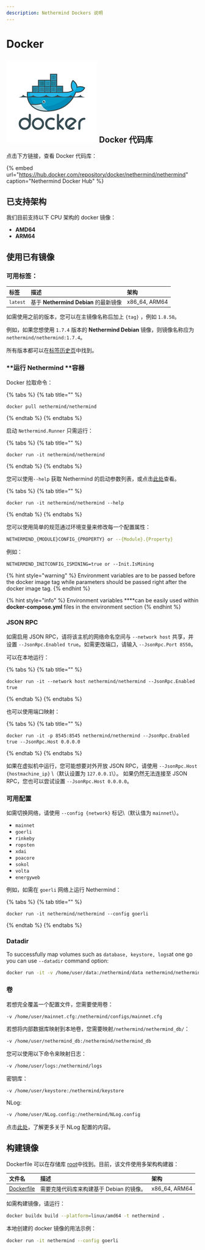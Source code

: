 ```yaml
---
description: Nethermind Dockers 说明
---
```


# Docker

## ![](../.gitbook/assets/pobrane.png) Docker 代码库

点击下方链接，查看 Docker 代码库：

{% embed url="https://hub.docker.com/repository/docker/nethermind/nethermind" caption="Nethermind Docker Hub" %}

## 已支持架构

我们目前支持以下 CPU 架构的 docker 镜像：

* **AMD64**
* **ARM64**

## 使用已有镜像

### **可用标签：**

| **标签** | 描述 | 架构 |
| :--- | :--- | :--- |
| `latest` | 基于 **Nethermind Debian** 的最新镜像 | x86\_64, ARM64 |

如需使用之前的版本，您可以在主镜像名称后加上 `{tag}` ，例如 `1.8.50`。

例如，如果您想使用 `1.7.4` 版本的 **Nethermind Debian** 镜像，则镜像名称应为 `nethermind/nethermind:1.7.4`。

所有版本都可以在[标签历史页](https://github.com/NethermindEth/nethermind/tags)中找到。

### **运行 Nethermind **容器

Docker 拉取命令：

{% tabs %}
{% tab title="" %}
```
docker pull nethermind/nethermind
```
{% endtab %}
{% endtabs %}

启动 `Nethermind.Runner` 只需运行：

{% tabs %}
{% tab title="" %}
```
docker run -it nethermind/nethermind
```
{% endtab %}
{% endtabs %}

您可以使用`--help` 获取 Nethermind 的启动参数列表，或点击[此处](configuration/)查看。

{% tabs %}
{% tab title="" %}
```
docker run -it nethermind/nethermind --help
```
{% endtab %}
{% endtabs %}

您可以使用简单的规范通过环境变量来修改每一个配置属性：

```bash
NETHERMIND_{MODULE}CONFIG_{PROPERTY} or --{Module}.{Property}
```

例如：

```text
NETHERMIND_INITCONFIG_ISMINING=true or --Init.IsMining
```

{% hint style="warning" %}
Environment variables are to be passed before the docker image tag while parameters should be passed right after the docker image tag.
{% endhint %}

{% hint style="info" %}
Environment variables ****can be easily used within **docker-compose.yml** files in the environment section
{% endhint %}

### **JSON RPC**

如需启用 JSON RPC，请将该主机的网络命名空间与 `--network host` 共享，并设置 `--JsonRpc.Enabled true`。如需更改端口，请输入 `--JsonRpc.Port 8550`。

可以在本地运行：

{% tabs %}
{% tab title="" %}
```
docker run -it --network host nethermind/nethermind --JsonRpc.Enabled true
```
{% endtab %}
{% endtabs %}

也可以使用端口映射：

{% tabs %}
{% tab title="" %}
```
docker run -it -p 8545:8545 nethermind/nethermind --JsonRpc.Enabled true --JsonRpc.Host 0.0.0.0
```
{% endtab %}
{% endtabs %}

如果在虚拟机中运行，您可能想要对外开放 JSON RPC，请使用 `--JsonRpc.Host {hostmachine_ip}` \（默认设置为 `127.0.0.1`\）。 如果仍然无法连接至 JSON RPC，您也可以尝试设置 `--JsonRpc.Host 0.0.0.0`。

### **可用配置**

如需切换网络，请使用 `--config {network}` 标记\（默认值为 `mainnet`\）。

* `mainnet`
* `goerli`
* `rinkeby`
* `ropsten`
* `xdai`
* `poacore`
* `sokol`
* `volta`
* `energyweb`

例如，如需在 `goerli` 网络上运行 Nethermind：

{% tabs %}
{% tab title="" %}
```
docker run -it nethermind/nethermind --config goerli
```
{% endtab %}
{% endtabs %}

### **Datadir**

To successfully map volumes such as `database, keystore, logs`at one go you can use `--datadir` command option:

```bash
docker run -it -v /home/user/data:/nethermind/data nethermind/nethermind --datadir data
```

### **卷**

若想完全覆盖一个配置文件，您需要使用卷：

```bash
-v /home/user/mainnet.cfg:/nethermind/configs/mainnet.cfg
```

若想将内部数据库映射到本地卷，您需要映射`/nethermind/nethermind_db/`：

```bash
-v /home/user/nethermind_db:/nethermind/nethermind_db
```

您可以使用以下命令来映射日志：

```bash
-v /home/user/logs:/nethermind/logs
```

密钥库：

```bash
-v /home/user/keystore:/nethermind/keystore
```

NLog:

```bash
-v /home/user/NLog.config:/nethermind/NLog.config
```

点击[此处](https://github.com/NLog/NLog/wiki/Configuration-file)，了解更多关于 NLog 配置的内容。

## 构建镜像

Dockerfile 可以在存储库 [root](https://github.com/NethermindEth/nethermind)中找到。目前，该文件使用多架构构建器：

| 文件名 | 描述 | 架构 |
| :--- | :--- | :--- |
| [Dockerfile](https://github.com/NethermindEth/nethermind/blob/master/Dockerfile) | 需要克隆代码库来构建基于 Debian 的镜像。 | x86\_64, ARM64 |

如需构建镜像，请运行：

```bash
docker buildx build --platform=linux/amd64 -t nethermind .
```

本地创建的 docker 镜像的用法示例：

```bash
docker run -it nethermind --config goerli
```

